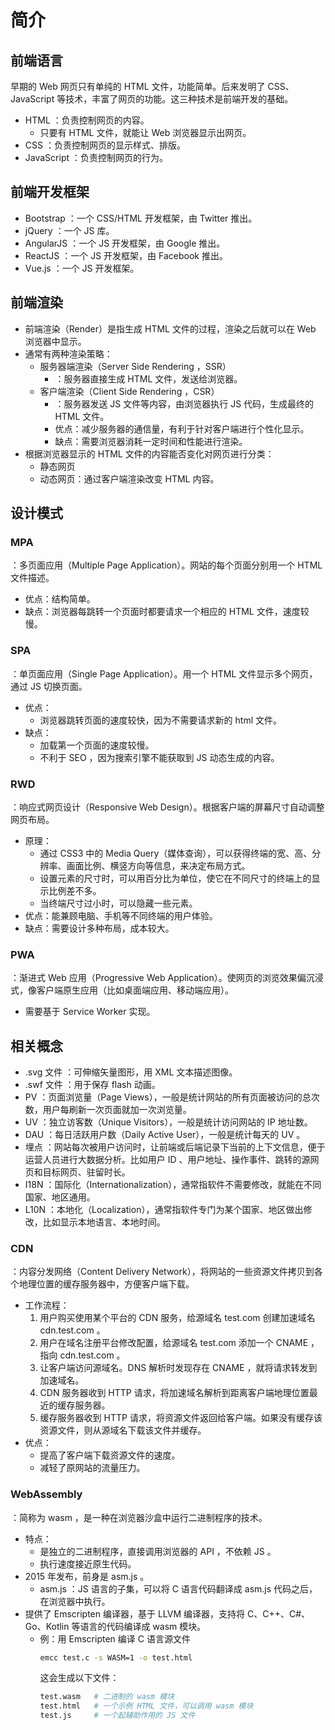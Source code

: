 # 简介

## 前端语言

早期的 Web 网页只有单纯的 HTML 文件，功能简单。后来发明了 CSS、JavaScript 等技术，丰富了网页的功能。这三种技术是前端开发的基础。
- HTML ：负责控制网页的内容。
  - 只要有 HTML 文件，就能让 Web 浏览器显示出网页。
- CSS ：负责控制网页的显示样式、排版。
- JavaScript ：负责控制网页的行为。

## 前端开发框架

- Bootstrap ：一个 CSS/HTML 开发框架，由 Twitter 推出。
- jQuery ：一个 JS 库。
- AngularJS ：一个 JS 开发框架，由 Google 推出。
- ReactJS ：一个 JS 开发框架，由 Facebook 推出。
- Vue.js ：一个 JS 开发框架。

## 前端渲染

- 前端渲染（Render）是指生成 HTML 文件的过程，渲染之后就可以在 Web 浏览器中显示。
- 通常有两种渲染策略：
  - 服务器端渲染（Server Side Rendering ，SSR）
    - ：服务器直接生成 HTML 文件，发送给浏览器。
  - 客户端渲染（Client Side Rendering ，CSR）
    - ：服务器发送 JS 文件等内容，由浏览器执行 JS 代码，生成最终的 HTML 文件。
    - 优点：减少服务器的通信量，有利于针对客户端进行个性化显示。
    - 缺点：需要浏览器消耗一定时间和性能进行渲染。
- 根据浏览器显示的 HTML 文件的内容能否变化对网页进行分类：
  - 静态网页
  - 动态网页：通过客户端渲染改变 HTML 内容。

## 设计模式

### MPA

：多页面应用（Multiple Page Application）。网站的每个页面分别用一个 HTML 文件描述。
- 优点：结构简单。
- 缺点：浏览器每跳转一个页面时都要请求一个相应的 HTML 文件，速度较慢。

### SPA

：单页面应用（Single Page Application）。用一个 HTML 文件显示多个网页，通过 JS 切换页面。
- 优点：
  - 浏览器跳转页面的速度较快，因为不需要请求新的 html 文件。
- 缺点：
  - 加载第一个页面的速度较慢。
  - 不利于 SEO ，因为搜索引擎不能获取到 JS 动态生成的内容。

### RWD

：响应式网页设计（Responsive Web Design）。根据客户端的屏幕尺寸自动调整网页布局。
- 原理：
  - 通过 CSS3 中的 Media Query（媒体查询），可以获得终端的宽、高、分辨率、画面比例、横竖方向等信息，来决定布局方式。
  - 设置元素的尺寸时，可以用百分比为单位，使它在不同尺寸的终端上的显示比例差不多。
  - 当终端尺寸过小时，可以隐藏一些元素。
- 优点：能兼顾电脑、手机等不同终端的用户体验。
- 缺点：需要设计多种布局，成本较大。

### PWA

：渐进式 Web 应用（Progressive Web Application）。使网页的浏览效果偏沉浸式，像客户端原生应用（比如桌面端应用、移动端应用）。
- 需要基于 Service Worker 实现。

## 相关概念

- .svg 文件 ：可伸缩矢量图形，用 XML 文本描述图像。
- .swf 文件 ：用于保存 flash 动画。
- PV ：页面浏览量（Page Views），一般是统计网站的所有页面被访问的总次数，用户每刷新一次页面就加一次浏览量。
- UV ：独立访客数（Unique Visitors），一般是统计访问网站的 IP 地址数。
- DAU ：每日活跃用户数（Daily Active User），一般是统计每天的 UV 。
- 埋点 ：网站每次被用户访问时，让前端或后端记录下当前的上下文信息，便于运营人员进行大数据分析。比如用户 ID 、用户地址、操作事件、跳转的源网页和目标网页、驻留时长。
- I18N ：国际化（Internationalization），通常指软件不需要修改，就能在不同国家、地区通用。
- L10N ：本地化（Localization），通常指软件专门为某个国家、地区做出修改，比如显示本地语言、本地时间。

### CDN

：内容分发网络（Content Delivery Network），将网站的一些资源文件拷贝到各个地理位置的缓存服务器中，方便客户端下载。
- 工作流程：
  1. 用户购买使用某个平台的 CDN 服务，给源域名 test.com 创建加速域名 cdn.test.com 。
  2. 用户在域名注册平台修改配置，给源域名 test.com 添加一个 CNAME ，指向 cdn.test.com 。
  3. 让客户端访问源域名。DNS 解析时发现存在 CNAME ，就将请求转发到加速域名。
  3. CDN 服务器收到 HTTP 请求，将加速域名解析到距离客户端地理位置最近的缓存服务器。
  4. 缓存服务器收到 HTTP 请求，将资源文件返回给客户端。如果没有缓存该资源文件，则从源域名下载该文件并缓存。
- 优点：
  - 提高了客户端下载资源文件的速度。
  - 减轻了原网站的流量压力。


### WebAssembly

：简称为 wasm ，是一种在浏览器沙盒中运行二进制程序的技术。
- 特点：
  - 是独立的二进制程序，直接调用浏览器的 API ，不依赖 JS 。
  - 执行速度接近原生代码。
- 2015 年发布，前身是 asm.js 。
  - asm.js ：JS 语言的子集，可以将 C 语言代码翻译成 asm.js 代码之后，在浏览器中执行。
- 提供了 Emscripten 编译器，基于 LLVM 编译器，支持将 C、C++、C#、Go、Kotlin 等语言的代码编译成 wasm 模块。
  - 例：用 Emscripten 编译 C 语言源文件
    ```sh
    emcc test.c -s WASM=1 -o test.html
    ```
    这会生成以下文件：
    ```sh
    test.wasm   # 二进制的 wasm 模块
    test.html   # 一个示例 HTML 文件，可以调用 wasm 模块
    test.js     # 一个起辅助作用的 JS 文件
    ```
